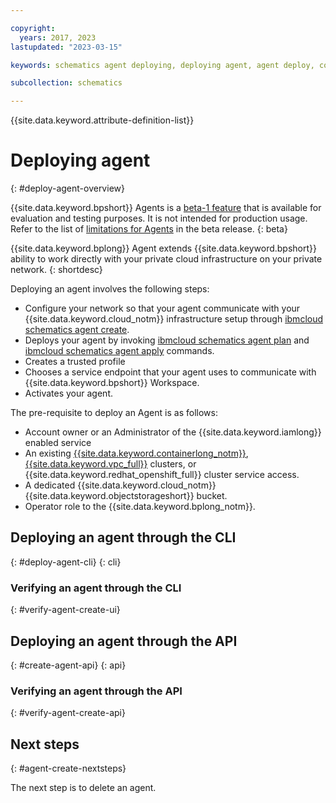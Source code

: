 ```yaml
---

copyright:
  years: 2017, 2023
lastupdated: "2023-03-15"

keywords: schematics agent deploying, deploying agent, agent deploy, command-line, api, ui

subcollection: schematics

---
```


{{site.data.keyword.attribute-definition-list}}

# Deploying agent
{: #deploy-agent-overview}

{{site.data.keyword.bpshort}} Agents is a [beta-1 feature](/docs/schematics?topic=schematics-agent-beta-limitations) that is available for evaluation and testing purposes. It is not intended for production usage. Refer to the list of [limitations for Agents](/docs/schematics?topic=schematics-agent-beta-limitations#sc-agent-beta-limitation) in the beta release.
{: beta}

{{site.data.keyword.bplong}} Agent extends {{site.data.keyword.bpshort}} ability to work directly with your private cloud infrastructure on your private network. 
{: shortdesc}

Deploying an agent involves the following steps:

- Configure your network so that your agent communicate with your {{site.data.keyword.cloud_notm}} infrastructure setup through [ibmcloud schematics agent create](docs/schematics?topic=schematics-schematics-cli-reference&interface=cli#schematics-agent-create).
- Deploys your agent by invoking [ibmcloud schematics agent plan](/docs/schematics?topic=schematics-schematics-cli-reference#schematics-agent-plan) and [ibmcloud schematics agent apply](/docs/schematics?topic=schematics-schematics-cli-reference#schematics-agent-apply) commands.
- Creates a trusted profile 
- Chooses a service endpoint that your agent uses to communicate with {{site.data.keyword.bpshort}} Workspace.
- Activates your agent.

The pre-requisite to deploy an Agent is as follows:

- Account owner or an Administrator of the {{site.data.keyword.iamlong}} enabled service 
- An existing [{{site.data.keyword.containerlong_notm}}](/docs/containers?topic=containers-clusters), [{{site.data.keyword.vpc_full}}](/docs/openshift?topic=openshift-cluster-create-vpc-gen2&interface=ui) clusters, or {{site.data.keyword.redhat_openshift_full}} cluster service access.
- A dedicated {{site.data.keyword.cloud_notm}} {{site.data.keyword.objectstorageshort}} bucket.
- Operator role to the {{site.data.keyword.bplong_notm}}.

## Deploying an agent through the CLI 
{: #deploy-agent-cli}
{: cli}

### Verifying an agent through the CLI
{: #verify-agent-create-ui}

## Deploying an agent through the API
{: #create-agent-api}
{: api}

### Verifying an agent through the API
{: #verify-agent-create-api}

## Next steps
{: #agent-create-nextsteps}

The next step is to delete an agent.
